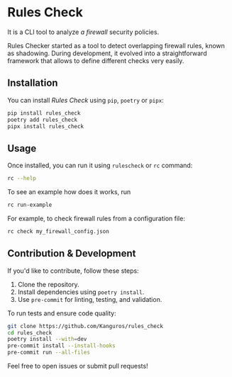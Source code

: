 # Rules Check

It is a CLI tool to analyze _a firewall_ security policies.

Rules Checker started as a tool to detect overlapping firewall rules, known as shadowing. During development, it evolved
into a straightforward framework that allows to define different checks very easily.

## Installation

You can install _Rules Check_ using `pip`, `poetry` or `pipx`:

```sh
pip install rules_check
poetry add rules_check
pipx install rules_check
```

## Usage

Once installed, you can run it using `rulescheck` or `rc` command:

```sh
rc --help
```

To see an example how does it works, run

```sh
rc run-example
```

For example, to check firewall rules from a configuration file:

```sh
rc check my_firewall_config.json
```

## Contribution & Development

If you'd like to contribute, follow these steps:

1. Clone the repository.
2. Install dependencies using `poetry install`.
3. Use `pre-commit` for linting, testing, and validation.

To run tests and ensure code quality:

```sh
git clone https://github.com/Kanguros/rules_check
cd rules_check
poetry install --with=dev
pre-commit install --install-hooks
pre-commit run --all-files
```

Feel free to open issues or submit pull requests!

